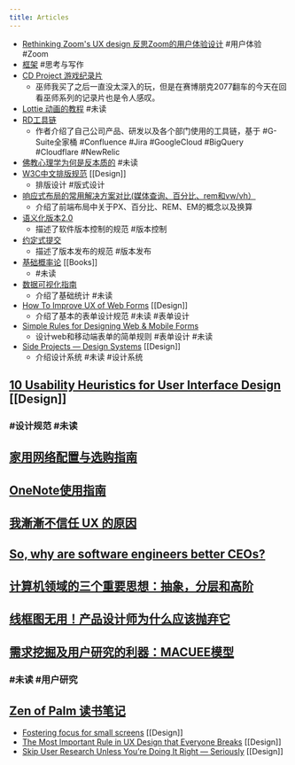 ```yaml
---
title: Articles
---
```


- [Rethinking Zoom's UX design 反思Zoom的用户体验设计](https://blog.usepastel.com/post/zoom-ux-redesign)  #用户体验 #Zoom
- [框架](https://pt.plus/the-framework/) #思考与写作
- [CD Project 游戏纪录片](https://www.youtube.com/watch?v=uNZkTk5gLuo)
	- 巫师我买了之后一直没太深入的玩，但是在赛博朋克2077翻车的今天在回看巫师系列的记录片也是令人感叹。
- [Lottie 动画的教程](https://www.notion.so/5-Lottie-83321ca1ab0e4687a49088b79f3d43a7) #未读
- [RD工具链](https://threadreaderapp.com/thread/1269098855431155712.html)
	- 作者介绍了自己公司产品、研发以及各个部门使用的工具链，基于 #G-Suite全家桶 #Confluence #Jira #GoogleCloud #BigQuery #Cloudflare #NewRelic
- [佛教心理学为何是反本质的](https://mp.weixin.qq.com/s/Mnv0ISUouA1Mr8u1xlyfVA) #未读
- [W3C中文排版规范](https://www.w3.org/TR/clreq/#introduction)  [[Design]]
	- 排版设计 #版式设计
- [响应式布局的常用解决方案对比(媒体查询、百分比、rem和vw/vh）](https://github.com/forthealllight/blog/issues/13)
	- 介绍了前端布局中关于PX、百分比、REM、EM的概念以及换算
- [语义化版本2.0](https://semver.org/lang/zh-CN/)
	- 描述了软件版本控制的规范 #版本控制
- [约定式提交](https://www.conventionalcommits.org/zh-hans/v1.0.0-beta.4/)
	- 描述了版本发布的规范 #版本发布
- [基础概率论](https://seeing-theory.brown.edu/cn.html#firstPage) [[Books]]
	- #未读
- [数据可视化指南](https://www.ui.cn/detail/477349.html)
	- 介绍了基础统计 #未读
- [How To Improve UX of Web Forms](https://maxsnitser.com/blog/how-to-improve-ux-of-web-forms) [[Design]]
	- 介绍了基本的表单设计规范 #未读 #表单设计
- [Simple Rules for Designing Web & Mobile Forms](https://subtract.substack.com/p/simple-rules-for-designing-web-and)
	- 设计web和移动端表单的简单规则 #表单设计 #未读
- [Side Projects — Design Systems](https://blog.productdisrupt.com/side-projects-design-systems-40bf6b397871) [[Design]]
	- 介绍设计系统 #未读 #设计系统
## [10 Usability Heuristics for User Interface Design](https://medium.com/uxeastmeetswest/%E5%8D%81%E9%A0%85%E4%BD%BF%E7%94%A8%E8%80%85%E9%AB%94%E9%A9%97%E8%A8%AD%E8%A8%88%E5%84%AA%E5%8C%96%E5%8E%9F%E5%89%87-eb3fa01999e6) [[Design]]
### #设计规范 #未读
## [家用网络配置与选购指南](https://yach.me/2020/10/06/2020-%e7%94%9f%e6%b4%bb%e6%89%8b%e5%86%8c%e7%b3%bb%e5%88%97%ef%bc%9a%e5%ae%b6%e7%94%a8%e7%bd%91%e7%bb%9c%e9%85%8d%e7%bd%ae%e4%b8%8e%e9%80%89%e8%b4%ad%e6%8c%87%e5%8d%97/)
## [OneNote使用指南](https://www.zhihu.com/question/418933529/answer/1525594474)
## [我漸漸不信任 UX 的原因](https://intersection.tw/%E6%88%91%E6%BC%B8%E6%BC%B8%E4%B8%8D%E4%BF%A1%E4%BB%BB-ux-%E7%9A%84%E5%8E%9F%E5%9B%A0-c9ea15dd2ca7)
## [So, why are software engineers better CEOs?](https://iism.org/article/so-why-are-software-engineers-better-ceos-60)
## [计算机领域的三个重要思想：抽象，分层和高阶](https://ray-eldath.me/programming/three-important-ideas/?s=09)
## [线框图无用！产品设计师为什么应该抛弃它](https://nishuang.net/%e7%ba%bf%e6%a1%86%e5%9b%be%e6%97%a0%e7%94%a8%ef%bc%81%e4%ba%a7%e5%93%81%e8%ae%be%e8%ae%a1%e5%b8%88%e4%b8%ba%e4%bb%80%e4%b9%88%e5%ba%94%e8%af%a5%e6%8a%9b%e5%bc%83%e5%ae%83/)
## [需求挖掘及用户研究的利器：MACUEE模型](https://dingyu.me/blog/macuee)
### #未读 #用户研究
## [Zen of Palm 读书笔记](https://dingyu.me/blog/zen-of-palm-1)
- [Fostering focus for small screens](https://medium.com/dropbox-design/fostering-focus-for-small-screens-34a9f338668c) [[Design]]
- [The Most Important Rule in UX Design that Everyone Breaks](https://blog.prototypr.io/the-most-important-rule-in-ux-design-that-everyone-breaks-1c1cb188931) [[Design]]
- [Skip User Research Unless You’re Doing It Right — Seriously](https://medium.com/microsoft-design/skip-user-research-unless-youre-doing-it-right-seriously-15494e5ee033) [[Design]]